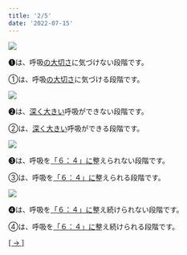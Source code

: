 ```yaml
---
title: '2/5'
date: '2022-07-15'
---
```

![](/images/a_01_.jpg)

➊は、呼吸[の大切さ]()に気づけない段階です。

①は、呼吸[の大切さ]()に気づける段階です。

![](/images/a_02_.jpg)

➋は、[深く大きい]()呼吸ができない段階です。

②は、[深く大きい]()呼吸ができる段階です。

![](/images/a_03_.jpg)

➌は、呼吸を[「６：４」に]()整えられない段階です。

③は、呼吸を[「６：４」に]()整えられる段階です。

![](/images/a_04_.jpg)

➍は、呼吸を[「６：４」に]()整え続けられない段階です。

④は、呼吸を[「６：４」に]()整え続けられる段階です。

[[ → ]](/posts/03 "次へ")
